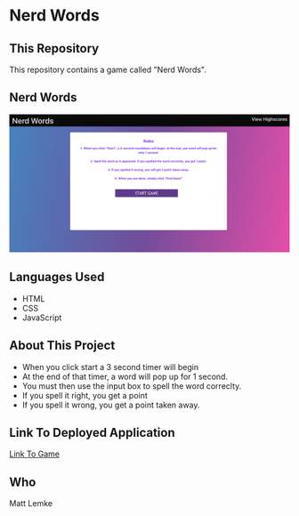 # Nerd Words

## This Repository
This repository contains a game called "Nerd Words". 

## Nerd Words
![Image of Game Start Page](https://github.com/MLemke24/Nerd-Words/blob/main/assets/Screen%20Shot%202021-05-25%20at%2010.41.36%20AM.png)


## Languages Used
* HTML 
* CSS
* JavaScript

## About This Project
* When you click start a 3 second timer will begin
* At the end of that timer, a word will pop up for 1 second. 
* You must then use the input box to spell the word correclty. 
* If you spell it right, you get a point
* If you spell it wrong, you get a point taken away.


## Link To Deployed Application 
[Link To Game](https://mlemke24.github.io/Nerd-Words/)

## Who
Matt Lemke
